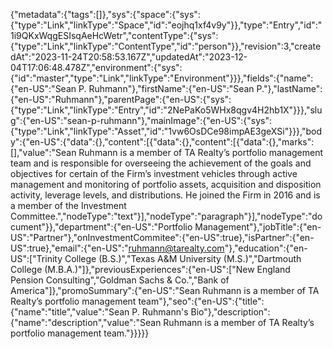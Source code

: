 {"metadata":{"tags":[]},"sys":{"space":{"sys":{"type":"Link","linkType":"Space","id":"eojhq1xf4v9y"}},"type":"Entry","id":"1i9QKxWqgESIsqAeHcWetr","contentType":{"sys":{"type":"Link","linkType":"ContentType","id":"person"}},"revision":3,"createdAt":"2023-11-24T20:58:53.167Z","updatedAt":"2023-12-04T17:06:48.478Z","environment":{"sys":{"id":"master","type":"Link","linkType":"Environment"}}},"fields":{"name":{"en-US":"Sean P. Ruhmann"},"firstName":{"en-US":"Sean P."},"lastName":{"en-US":"Ruhmann"},"parentPage":{"en-US":{"sys":{"type":"Link","linkType":"Entry","id":"2NePaKo5WHx8qgv4H2hb1X"}}},"slug":{"en-US":"sean-p-ruhmann"},"mainImage":{"en-US":{"sys":{"type":"Link","linkType":"Asset","id":"1vw6OsDCe98impAE3geXSi"}}},"body":{"en-US":{"data":{},"content":[{"data":{},"content":[{"data":{},"marks":[],"value":"Sean Ruhmann is a member of TA Realty’s portfolio management team and is responsible for overseeing the achievement of the goals and objectives for certain of the Firm’s investment vehicles through active management and monitoring of portfolio assets, acquisition and disposition activity, leverage levels, and distributions. He joined the Firm in 2016 and is a member of the Investment Committee.","nodeType":"text"}],"nodeType":"paragraph"}],"nodeType":"document"}},"department":{"en-US":"Portfolio Management"},"jobTitle":{"en-US":"Partner"},"onInvestmentCommitee":{"en-US":true},"isPartner":{"en-US":true},"email":{"en-US":"ruhmann@tarealty.com"},"education":{"en-US":["Trinity College (B.S.)","Texas A&M University (M.S.)","Dartmouth College (M.B.A.)"]},"previousExperiences":{"en-US":["New England Pension Consulting","Goldman Sachs & Co.","Bank of America"]},"promoSummary":{"en-US":"Sean Ruhmann is a member of TA Realty’s portfolio management team"},"seo":{"en-US":{"title":{"name":"title","value":"Sean P. Ruhmann's Bio"},"description":{"name":"description","value":"Sean Ruhmann is a member of TA Realty’s portfolio management team."}}}}}